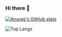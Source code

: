 ### Hi there 👋

[![Anurag's GitHub stats](https://github-readme-stats.vercel.app/api?username=lizonkisel)](https://github.com/anuraghazra/github-readme-stats&theme=gotham)

![Top Langs](https://github-readme-stats.vercel.app/api/top-langs/?username=lizonkisel&layout=compact)


<!--
**lizonkisel/lizonkisel** is a ✨ _special_ ✨ repository because its `README.md` (this file) appears on your GitHub profile.

Here are some ideas to get you started:

- 🔭 I’m currently working on ...
- 🌱 I’m currently learning ...
- 👯 I’m looking to collaborate on ...
- 🤔 I’m looking for help with ...
- 💬 Ask me about ...
- 📫 How to reach me: ...
- 😄 Pronouns: ...
- ⚡ Fun fact: ...
-->
